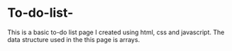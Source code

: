 # To-do-list-
This is a basic to-do list page I created using html, css and javascript. 
The data structure used in the this page is arrays.

